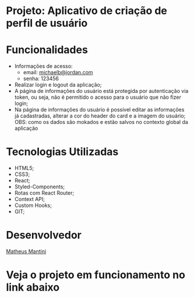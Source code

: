 # Projeto:  Aplicativo de criação de perfil de usuário

# Funcionalidades
- Informações de acesso: 
  - email: michaelb@jordan.com 
  - senha: 123456
- Realizar login e logout da aplicação;
- A página de informações do usuário está protegida por autenticação via token, ou seja, não é permitido o acesso para o usuário que não fizer login;
- Na página de informações do usuário é possível editar as informações já cadastradas, alterar a cor do header do card e a imagem do usuário;
OBS: como os dados são mokados e estão salvos no contexto global da aplicação

# Tecnologias Utilizadas
- HTML5;
- CSS3;
- React;
- Styled-Components;
- Rotas com React Router;
- Context API;
- Custom Hooks;
- GIT;

# Desenvolvedor 
[Matheus Mantini](https://www.linkedin.com/in/matheusmantini/)

# Veja o projeto em funcionamento no link abaixo
